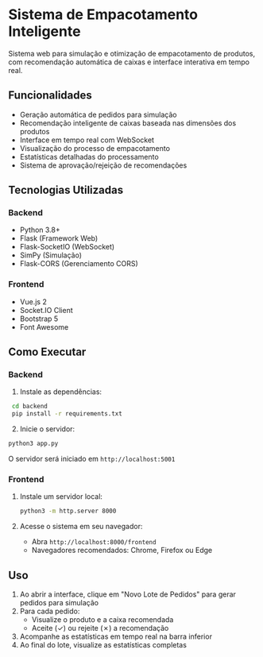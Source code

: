 # Sistema de Empacotamento Inteligente

Sistema web para simulação e otimização de empacotamento de produtos, com recomendação automática de caixas e interface interativa em tempo real.

## Funcionalidades

- Geração automática de pedidos para simulação
- Recomendação inteligente de caixas baseada nas dimensões dos produtos
- Interface em tempo real com WebSocket
- Visualização do processo de empacotamento
- Estatísticas detalhadas do processamento
- Sistema de aprovação/rejeição de recomendações

## Tecnologias Utilizadas

### Backend
- Python 3.8+
- Flask (Framework Web)
- Flask-SocketIO (WebSocket)
- SimPy (Simulação)
- Flask-CORS (Gerenciamento CORS)

### Frontend
- Vue.js 2
- Socket.IO Client
- Bootstrap 5
- Font Awesome

## Como Executar

### Backend

1. Instale as dependências:
```sh
 cd backend
 pip install -r requirements.txt
```

2. Inicie o servidor:
```sh
python3 app.py
```
O servidor será iniciado em `http://localhost:5001`


### Frontend

1. Instale um servidor local:
   ```sh
   python3 -m http.server 8000
   ```

2. Acesse o sistema em seu navegador:
   - Abra `http://localhost:8000/frontend`
   - Navegadores recomendados: Chrome, Firefox ou Edge

## Uso

1. Ao abrir a interface, clique em "Novo Lote de Pedidos" para gerar pedidos para simulação
2. Para cada pedido:
   - Visualize o produto e a caixa recomendada
   - Aceite (✓) ou rejeite (✗) a recomendação
3. Acompanhe as estatísticas em tempo real na barra inferior
4. Ao final do lote, visualize as estatísticas completas

